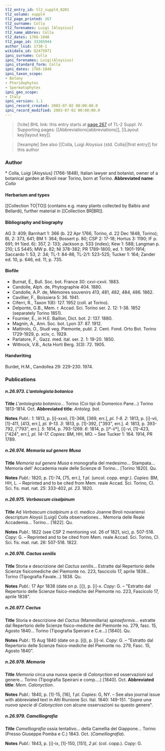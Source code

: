```yaml
---
tl2_entry_id: tl2_suppl4_0201
tl2_volume: suppl4
tl2_page_printed: 267
tl2_surname: Colla
tl2_forenames: Luigi [Aloysius]
tl2_name_abbrev: Colla
tl2_dates: 1766-1848
tl2_page_id: 33265944
author_lsid: 1738-1
wikidata_id: Q2475971
ipni_surname: Colla
ipni_forenames: Luigi(Aloysius)
ipni_standard_form: Colla
ipni_dates: 1766-1848
ipni_taxon_scope: 
- Botany
- Pteridophytes
- Spermatophytes
ipni_geo_scope: 
- Italy
ipni_version: 1.1
ipni_record_created: 2003-07-02 00:00:00.0
ipni_record_modified: 2003-07-02 00:00:00.0
---
```



> [!cite] BHL link: this entry starts at [page 267](https://www.biodiversitylibrary.org/page/33265944) of TL-2 Suppl. IV.
> Supporting pages: [[Abbreviations|abbreviations]], [[Layout key|layout key]].

> [!example] See also [[Colla, Luigi Aloysius {std. Colla}|first entry]] for this author

### Author

\* Colla, Luigi \[Aloysius\] (1766-1848), Italian lawyer and botanist, owner of a botanical garden at Rivoli near Torino, born at Torino. 
**Abbreviated name**: *Colla*

#### Herbarium and types

[[Collection TO|TO]] (contains e.g. many plants collected by Balbis and Bellardi), further material in [[Collection BR|BR]].

#### Bibliography and biography

AG 3: 409; Barnhart 1: 366 (b. 22 Apr 1766, Torino, d. 22 Dec 1848, Torino); BL 2: 373, 641; BM 1: 364; Bossert p. 80; CSP 2: 17-18; Hortus 3: 1190; IF p. 691; IH 1(ed. 6): 357, 2: 133; Jackson p. 533 (index); Kew 1: 588; Langman p. 210; LS 5445; MW p. 82; NI 378-382; PR 1789-1800, ed. 1: 1901-1914; Saccardo 1: 53, 2: 34; TL-1: 84-86, TL-2/1: 523-525; Tucker 1: 164; Zander ed. 10, p. 646, ed. 11, p. 735.

#### Biofile

- Burnat, É., Bull. Soc. bot. France 30: cxvi-cxvii. 1883.
- Candolle, Alph. de, Phytographie 404. 1880.
- Candolle, A.P. de, Mémoires souvenirs 413, 481, 482, 484, 486. 1862.
- Cavillier, F., Boissiera 5: 36. 1941.
- Ciferri, R., Taxon 1(8): 127. 1952 (coll. at Torino).
- Delponte, G.B., Mem. r. Accad. Sci. Torino ser. 2. 12: 1-38. 1852 (separately Torino 1851).
- Fournier, E., *in* H.E. Baillon, Dict. bot. 2: 137. 1880.
- Magnin, A., Ann. Soc. bot. Lyon 37: 87. 1912.
- Mattirolo, O., Studi veg. Piemonte, publ. 2. Cent. Fond. Orto Bot. Torino 1729-1929, p. xciv, c. 1929.
- Parlatore, F., Gazz. med. ital. ser. 2. 1: 19-20. 1850.
- Wittrock, V.B., Acta Horti Berg. 3(3): 72. 1905.

#### Handwriting

Burdet, H.M., Candollea 29: 229-230. 1974.

### Publications

##### n.26.973. L'antolegista botanico

**Title**
*L'antolegista botanico*... Torino (Coi tipi di Domenico Pane...) Torino 1813-1814. Oct.
**Abbreviated title**: *Antoleg. bot.*

**Notes**
*Publ*.: *1*: 1813, p. \[i\]-xxxii, \[1\]-368, \[369, err.\], *pl. 1-8.*
*2*: 1813, p. \[i\]-vii, \[1\]-411, \[413, err.\], *pl. 9-13.*
*3*: 1813, p. \[1\]-392, \["393", err.\].
*4*: 1813, p. 393-792, \["793", err.\].
*5*: 1814, p. 793-1269.
*6*: 1814, p. \[i\*-ii\*\], \[i\]-vi, \[1\]-423, \["424", err.\], *pl. 14-17.* *Copies*: BM, HH, MO. – See Tucker 1: 164. 1914, PR 1789.

##### n.26.974. Memoria sul genere Musa

**Title**
*Memoria sul genere Musa* e monografia del medesimo... Stampata... Memoria dell' Accademia reale delle Scienze di Torino... \[Torino 1820\]. Qu.

**Notes**
*Publ*.: 1820, p. \[1\]-74, \[75, err.\], *1 pl*. (uncol. copp. engr.). *Copies*: BM, HH, L. – Reprinted and to be cited from Mem. reale Accad. Sci. Torino, Cl. Sci. fis. mat. nat. 25: 333-402, *pl. 23.* 1820.

##### n.26.975. Verbascum cisalpinum

**Title**
Ad *Verbascum cisalpinum* a cl. medico Joanne Biroli novariensi descriptum Aloysii \[Luigi\] Colla observationes... Memoria delle Reale Accademia... Torino... \[1822\]. Qu.

**Notes**
*Publ*.: 1822 (see CSP 2 mentioning vol. 26 of 1821, sic), p. 507-518. *Copy*: G. – Reprinted and to be cited from Mem. reale Accad. Sci. Torino, Cl. Sci. fis. mat. nat. 26: 507-518. 1822.

##### n.26.976. Cactus senilis

**Title**
Storia e descrizione del *Cactus senilis*... Estratte dal Repertorio delle Scienze fisicomediche del Piemonte no. 223, fascicolo 17, aprile 1838... Torino (Tipografia Favale...) 1838. Qu.

**Notes**
*Publ*.: 17 Apr 1838 (date on p. \[i\]), p. \[i\]-x. *Copy*: G. – "Estratto dal Repertorio delle Scienze fisico-mediche del Piemonte no. 223, Fascicolo 17, aprile 1838".

##### n.26.977. Cactus

**Title**
Storia e descrizione del *Cactus* (Mammillaria) *spiraeformis*... estratte dal Repertorio delle Scienze fisico-mediche del Piemonte no. 279, fasc. 15, Agosto 1840... Torino (Tipografia Speirani e C.e...) \[1840\]. Qu.

**Notes**
*Publ*.: 15 Aug 1840 (date on p. \[i\]), p. \[i\]-xi. *Copy*: G. – "Estratto dal Repertorio delle Scienze fisico-mediche del Piemonte no. 279, Fasc. 15, Agosto 1840".

##### n.26.978. Memoria

**Title**
*Memoria* circa una nuova specie di *Calonyction* ed osservazioni sul genere... Torino (Tipografia Speirani e comp....) \[1840\]. Oct.
**Abbreviated title**: *Mem. Calonyction*.

**Notes**
*Publ*.: 1840, p. \[1\]-15, \[16\], *1 pl*. *Copies*: G, NY. – See also journal issue with abbreviated text in Atti Riunione Sci. Ital. 1840: 149-151. "*Sopra una nuova specie di Calonyction* con alcune osservazioni su questo genere".

##### n.26.979. Camelliografia

**Title**
*Camelliografia* ossia tentativo... della Camellia del Giappone... Torino (Presso Giuseppe Pomba e C.) 1843. Oct. (*Camelliografia*).

**Notes**
*Publ*.: 1843, p. \[i\]-ix, \[1\]-150, \[151\], *2 pl*. (col. copp.). *Copy*: G.

